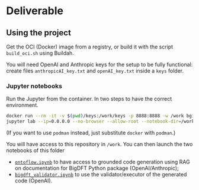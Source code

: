 # Deliverable

## Using the project

Get the OCI (Docker) image from a registry, or build it with the script `build_oci.sh` using Buildah.

You will need OpenAI and Anthropic keys for the setup to be fully functional:
create files `anthropicAI_key.txt` and `openAI_key.txt` inside a `keys` folder.

### Jupyter notebooks

Run the Jupyter from the container. In two steps to have the correct environment.
```bash
docker run --rm -it -v $(pwd)/keys:/work/keys -p 8888:8888 -w /work bgidft-hackathon:0.0.2 bash
jupyter lab --ip=0.0.0.0 --no-browser --allow-root --notebook-dir=/work
```
(If you want to use `podman` instead, just substitute `docker` with `podman`.)


You will have access to this repository in `/work`. You can then launch the two notebooks of this folder
* [`ontoflow.ipynb`](ontoflow.ipynb) to have access to grounded code generation using RAG on documentation for BigDFT Python package (OpenAI/Anthropic);
* [`bigdft_validator.ipynb`](bigdft_validator.ipynb) to use the validator/executor of the generated code (OpenAI).
